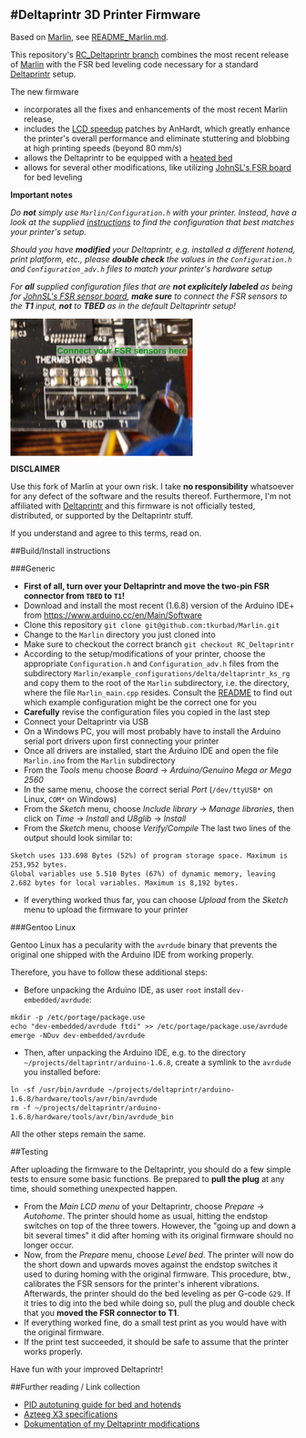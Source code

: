 #Deltaprintr 3D Printer Firmware
--------------------------------

Based on [Marlin](https://github.com/MarlinFirmware/Marlin), see [README_Marlin.md](README_Marlin.md).

This repository's [RC_Deltaprintr branch](https://github.com/tkurbad/Marlin/tree/RC_Deltaprintr)
combines the most recent release of [Marlin](https://github.com/MarlinFirmware/Marlin)
with the FSR bed leveling code necessary for a standard [Deltaprintr](http://www.deltaprintr.com)
setup.

The new firmware

* incorporates all the fixes and enhancements of the most recent Marlin release,
* includes the [LCD speedup](https://github.com/AnHardt/Marlin/tree/lcd-speedup)
patches by AnHardt, which greatly enhance the printer's overall performance and eliminate
stuttering and blobbing at high printing speeds (beyond 80 mm/s)
* allows the Deltaprintr to be equipped with a [heated bed](http://www.tk-webart.de/wiki/doku.php?id=wiki:deltaprintr:deltaprintr_modifications)
* allows for several other modifications, like utilizing [JohnSL's FSR board](https://github.com/JohnSL/FSR_Endstop)
for bed leveling

**Important notes**

_Do **not** simply use `Marlin/Configuration.h` with your printer._
_Instead, have a look at the supplied [instructions](https://github.com/tkurbad/Marlin/tree/RC_Deltaprintr/Marlin/example_configurations/delta/deltaprintr_ks_rg)_
_to find the configuration that best matches your printer's setup._

_Should you have **modified** your Deltaprintr, e.g. installed a different_
_hotend, print platform, etc., please **double check** the values in_
_the `Configuration.h` and `Configuration_adv.h` files to match your printer's_
_hardware setup_

_For **all** supplied configuration files that are **not explicitely labeled**_
_as being for_
_[JohnSL's FSR sensor board](https://github.com/JohnSL/FSR_Endstop),_
_**make sure** to connect the_
_FSR sensors to the **T1** input, **not** to **TBED** as in the default_
_Deltaprintr setup!_

<img align="top" width=320 src="Marlin/example_configurations/delta/deltaprintr_ks_rg/fsr_connection.png" />

**DISCLAIMER**

Use this fork of Marlin at your own risk. I take **no responsibility**
whatsoever for any defect of the software and the results thereof.
Furthermore, I'm not affiliated with [Deltaprintr](http://www.deltaprintr.com)
and this firmware is not officially tested, distributed, or supported by
the Deltaprintr stuff.

If you understand and agree to this terms, read on.

##Build/Install instructions

###Generic

* **First of all, turn over your Deltaprintr and move the two-pin FSR connector from `TBED` to `T1`!**
* Download and install the most recent (1.6.8) version of the Arduino IDE+
from https://www.arduino.cc/en/Main/Software
* Clone this repository `git clone git@github.com:tkurbad/Marlin.git`
* Change to the `Marlin` directory you just cloned into
* Make sure to checkout the correct branch `git checkout RC_Deltaprintr`
* According to the setup/modifications of your printer, choose the appropriate
`Configuration.h` and `Configuration_adv.h` files from the subdirectory
`Marlin/example_configurations/delta/deltaprintr_ks_rg` and copy them to the
root of the `Marlin` subdirectory, i.e. the directory, where the file `Marlin_main.cpp` resides.
Consult the [README](Marlin/example_configurations/delta/deltaprintr_ks_rg/README.md)
to find out which example configuration might be the correct one for you
* **Carefully** revise the configuration files you copied in the last step
* Connect your Deltaprintr via USB
* On a Windows PC, you will most probably have to install the Arduino serial port
drivers upon first connecting your printer
* Once all drivers are installed, start the Arduino IDE and open the file
`Marlin.ino` from the `Marlin` subdirectory
* From the *Tools* menu choose *Board* &rarr; *Arduino/Genuino Mega or Mega 2560*
* In the same menu, choose the correct serial *Port* (`/dev/ttyUSB*` on Linux, `COM*` on Windows)
* From the *Sketch* menu, choose *Include library* &rarr; *Manage libraries*,
then click on *Time* &rarr; *Install* and *U8glib* &rarr; *Install*
* From the *Sketch* menu, choose *Verify/Compile*
  The last two lines of the output should look similar to:
```
Sketch uses 133.698 Bytes (52%) of program storage space. Maximum is 253,952 bytes.
Global variables use 5.510 Bytes (67%) of dynamic memory, leaving 2.682 bytes for local variables. Maximum is 8,192 bytes.
```
* If everything worked thus far, you can choose *Upload* from the *Sketch* menu to upload the firmware to your printer

###Gentoo Linux

Gentoo Linux has a pecularity with the `avrdude` binary that prevents the original
one shipped with the Arduino IDE from working properly.

Therefore, you have to follow these additional steps:

* Before unpacking the Arduino IDE, as user `root` install `dev-embedded/avrdude`:
```
mkdir -p /etc/portage/package.use
echo "dev-embedded/avrdude ftdi" >> /etc/portage/package.use/avrdude
emerge -NDuv dev-embedded/avrdude
```
* Then, after unpacking the Arduino IDE, e.g. to the directory `~/projects/deltaprintr/arduino-1.6.8`,
create a symlink to the `avrdude` you installed before:
```
ln -sf /usr/bin/avrdude ~/projects/deltaprintr/arduino-1.6.8/hardware/tools/avr/bin/avrdude
rm -f ~/projects/deltaprintr/arduino-1.6.8/hardware/tools/avr/bin/avrdude_bin
```

All the other steps remain the same.

##Testing

After uploading the firmware to the Deltaprintr, you should do a few simple tests
to ensure some basic functions. Be prepared to **pull the plug** at any time, should something
unexpected happen.

* From the *Main LCD menu* of your Deltaprintr, choose *Prepare* &rarr; *Autohome*.
The printer should home as usual, hitting the endstop switches on top of the three towers.
However, the "going up and down a bit several times" it did after homing with
its original firmware should no longer occur.
* Now, from the *Prepare* menu, choose *Level bed*. The printer will now do the
short down and upwards moves against the endstop switches it used to during homing with the
original firmware. This procedure, btw., calibrates the FSR sensors for the printer's
inherent vibrations. Afterwards, the printer should do the bed leveling as per G-code `G29`.
If it tries to dig into the bed while doing so, pull the plug and double check that you
**moved the FSR connector to T1**.
* If everything worked fine, do a small test print as you would have with the
original firmware.
* If the print test succeeded, it should be safe to assume that the printer works
properly.

Have fun with your improved Deltaprintr!

##Further reading / Link collection

* [PID autotuning guide for bed and hotends](http://reprap.org/wiki/PID_Tuning)
* [Azteeg X3 specifications](http://reprap.org/wiki/Azteeg_X3)
* [Dokumentation of my Deltaprintr modifications](ttp://www.tk-webart.de/wiki/doku.php?id=wiki:deltaprintr:deltaprintr_modifications)
